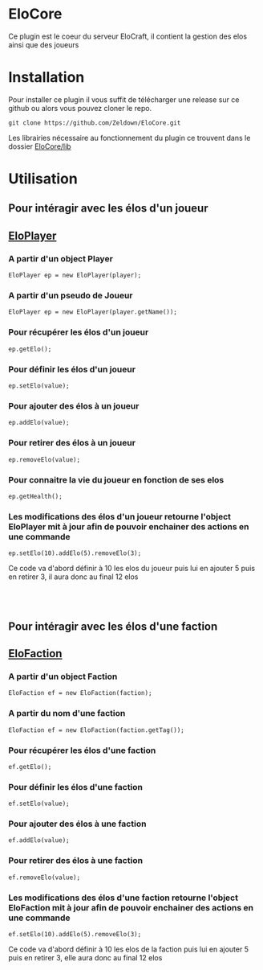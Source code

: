 # EloCore
Ce plugin est le coeur du serveur EloCraft, il contient la gestion des elos ainsi que des joueurs

# Installation
Pour installer ce plugin il vous suffit de télécharger une release sur ce github ou alors vous pouvez cloner le repo.

```
git clone https://github.com/Zeldown/EloCore.git
```

Les librairies nécessaire au fonctionnement du plugin ce trouvent dans le dossier [EloCore/lib](lib/)

# Utilisation
## Pour intéragir avec les élos d'un joueur

## [EloPlayer](src/be/zeldown/elocore/utils/EloPlayer.java)

### A partir d'un object Player
```
EloPlayer ep = new EloPlayer(player);
```

### A partir d'un pseudo de Joueur
```
EloPlayer ep = new EloPlayer(player.getName());
```

### Pour récupérer les élos d'un joueur
```
ep.getElo();
```

### Pour définir les élos d'un joueur
```
ep.setElo(value);
```

### Pour ajouter des élos à un joueur 
```
ep.addElo(value);
```

### Pour retirer des élos à un joueur
```
ep.removeElo(value);
```

### Pour connaitre la vie du joueur en fonction de ses elos
```
ep.getHealth();
```

### Les modifications des élos d'un joueur retourne l'object EloPlayer mit à jour afin de pouvoir enchainer des actions en une commande
```
ep.setElo(10).addElo(5).removeElo(3);
```
Ce code va d'abord définir à 10 les elos du joueur puis lui en ajouter 5 puis en retirer 3, il aura donc au final 12 elos

<br/>
<br/>

## Pour intéragir avec les élos d'une faction

## [EloFaction](src/be/zeldown/elocore/utils/EloFaction.java)

### A partir d'un object Faction
```
EloFaction ef = new EloFaction(faction);
```

### A partir du nom d'une faction
```
EloFaction ef = new EloFaction(faction.getTag());
```

### Pour récupérer les élos d'une faction
```
ef.getElo();
```

### Pour définir les élos d'une faction
```
ef.setElo(value);
```

### Pour ajouter des élos à une faction
```
ef.addElo(value);
```

### Pour retirer des élos à une faction
```
ef.removeElo(value);
```

### Les modifications des élos d'une faction retourne l'object EloFaction mit à jour afin de pouvoir enchainer des actions en une commande
```
ef.setElo(10).addElo(5).removeElo(3);
```
Ce code va d'abord définir à 10 les elos de la faction puis lui en ajouter 5 puis en retirer 3, elle aura donc au final 12 elos
